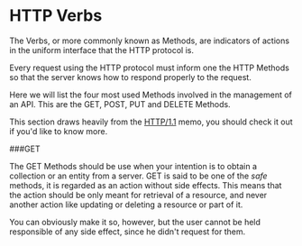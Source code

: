# HTTP Verbs

The Verbs, or more commonly known as Methods, are indicators of actions in the uniform interface that the HTTP protocol is.

Every request using the HTTP protocol must inform one the HTTP Methods so that the server knows how to respond properly to the request.

Here we will list the four most used Methods involved in the management of an API. This are the GET, POST, PUT and DELETE Methods.

This section draws heavily from the [HTTP/1.1](http://www.w3.org/Protocols/rfc2616/rfc2616.html) memo, you should check it out if you'd like to know more.

###GET

The GET Methods should be use when your intention is to obtain a collection or an entity from a server. GET is said to be one of the *safe* methods, it is regarded as an action without side effects. 
This means that the action should be only meant for retrieval of a resource, and never another action like updating or deleting a resource or part of it. 

You can obviously make it so, however, but the user cannot be held responsible of any side effect, since he didn't request for them.